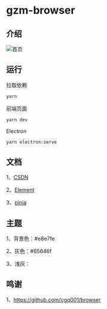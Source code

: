# gzm-browser

## 介绍

![首页](https://guizimo.oss-cn-shanghai.aliyuncs.com/img/image-20230206144049227.png)



## 运行

拉取依赖
```zsh
yarn
```

前端页面
```zsh
yarn dev
```
Electron
```zsh
yarn electron:serve
```

## 文档
1、[CSDN](https://blog.csdn.net/qq_53225741/article/details/124964773?spm=1001.2101.3001.6661.1&utm_medium=distribute.pc_relevant_t0.none-task-blog-2%7Edefault%7ECTRLIST%7ERate-1-124964773-blog-125671796.pc_relevant_multi_platform_whitelistv3&depth_1-utm_source=distribute.pc_relevant_t0.none-task-blog-2%7Edefault%7ECTRLIST%7ERate-1-124964773-blog-125671796.pc_relevant_multi_platform_whitelistv3&utm_relevant_index=1)

2、[Element](https://element-plus.org/zh-CN)

3、[pinia](https://pinia.vuejs.org/)





## 主题

1、背景色：#e8e7fe

2、灰色：#65646f

3、浅灰：

## 鸣谢

1、https://github.com/cgq001/browser